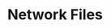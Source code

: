 ---
layout: extension
title: Network Files
title_text: Network Files
by: Peakboard
description: 
  - Diese Extension ermöglicht es, die Dateinamen aller Dateien auszulesen, die in einem bestimmten UNC Netzwerkpfad liegen. Dadurch kannst du Datenquellen und Ressourcen dynamisch, basierend auf deren Dateinamen zum Peakboard Designer hinzuzufügen. Die Extension wird auch in [diesem](https://how-to-dismantle-a-peakboard-box.com/Mastering-dynamic-file-loading-How-to-load-CSV-files-without-knowing-their-name.html) Artikel verwendet.
lang: de
weight: 1000
isDraft: false
ref: network-files
image: Network_Files_Extension_Logo.png
image_thumbnail: Network_Files_Extension_Logo_thumbnail.png
repository: https://github.com/Peakboard/PeakboardExtensions/tree/master/NetworkFiles
download: NetworkFiles.zip
extension_category:
  - Alle

version_history:
  - Version 1.0 on 07 July 2022 | Initial release
---